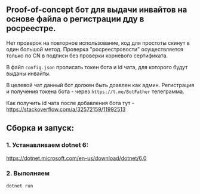 ## Proof-of-concept бот для выдачи инвайтов на основе файла о регистрации дду в росреестре.

Нет проверок на повторное использование, код для простоты скинут в один большой метод.
Проверка "росреестровости" осуществляется только по CN в подписи без проверки корневого сертификата.

В файл `config.json` прописать токен бота и id чата, для которого будут выданы инвайты.

В целевой чат данный бот должен быть доавлен как админ. Регистрация и получения токена бота - через `https://t.me/BotFather` телеграмма.

Как получить id чата после добавления бота тут - https://stackoverflow.com/a/32572159/11992513

## Сборка и запуск:

### 1. Устанавливаем dotnet 6:
https://dotnet.microsoft.com/en-us/download/dotnet/6.0

### 2. Выполняем
```cmd
dotnet run
```
